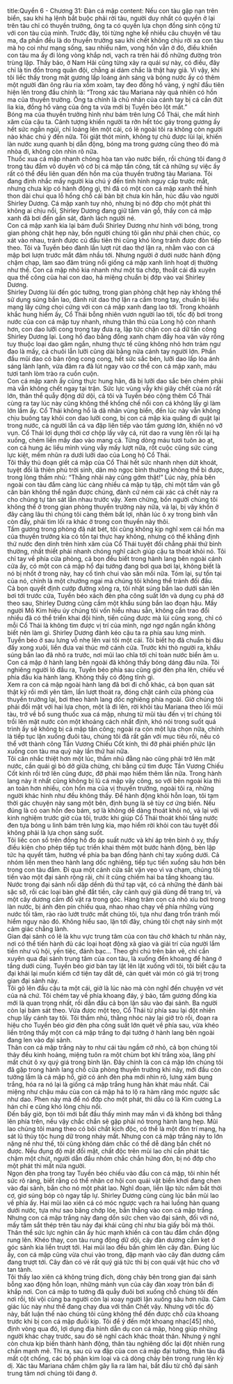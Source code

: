 title:Quyển 6 - Chương 31: Đàn cá mập
content:
Nếu con tàu gặp nạn trên biển, sau khi hạ lệnh bắt buộc phải rời tàu, người duy nhất có quyền ở lại trên tàu chỉ có thuyền trưởng, ông ta có quyền lựa chọn đồng sinh cộng tử với con tàu của mình. Trước đây, tôi từng nghe kể nhiều câu chuyện về tàu ma, đa phần đều là do thuyền trưởng sau khi chết không chịu rời xa con tàu mà họ coi như mạng sống, sau nhiều năm, vong hồn vẫn ở đó, điều khiển con tàu ma ấy đi lòng vòng khắp nơi, vạch ra trên hải đồ những đường tròn trùng lặp. Thấy bảo, ở Nam Hải cũng từng xảy ra quái sự này, có điều, đây chỉ là tin đồn trong quân đội, chẳng ai dám chắc là thật hay giả. Vì vậy, khi tôi liếc thấy trong mặt gương lấp loáng ánh sáng và bóng nước ấy có thêm một người đàn ông râu ria xồm xoàm, tay đeo đồng hồ vàng, ý nghĩ đầu tiên hiện lên trong đầu chính là: “Trong xác tàu Mariana này quả nhiên có hồn ma của thuyền trưởng. Ông ta chính là chủ nhân của cánh tay bị cá cắn đứt lìa kia, đồng hồ vàng của ông ta vừa mới bị Tuyền béo lột mất.”<br>Bóng ma của thuyền trưởng hình như bám trên lưng Cổ Thái, che mất hình xăm của cậu ta. Cảnh tượng khiến người ta rởn hết tóc gáy trong gương ấy hết sức ngắn ngủi, chỉ loáng lên một cái, có lẽ ngoài tôi ra không còn người nào khác chú ý đến nữa. Tôi giật thót mình, không tự chủ được lùi lại, khiến làn nước xung quanh bị dẫn động, bóng ma trong gương cũng theo đó mà nhòa đi, không còn nhìn rõ nữa.<br>Thuốc xua cá mập nhanh chóng hòa tan vào nước biển, rồi chúng tôi đang ở trong tàu đắm vô duyên vô cớ bị cá mập tấn công, tất cả những sự việc ấy rất có thể đều liên quan đến hồn ma của thuyền trưởng tàu Mariana. Tôi đang định nhắc mấy người kia chú ý đến tình hình nguy cấp trước mắt, nhưng chưa kịp có hành động gì, thì đã có một con cá mập xanh thể hình thon dài chui qua lỗ hổng chỗ cái bàn bịt chưa kín hẳn, húc đầu vào người Shirley Dương. Cá mập xanh tuy nhỏ, nhưng bị nó đớp cho một phát thì không ai chịu nổi, Shirley Dương đang giữ tấm ván gỗ, thấy con cá mập xanh đã bơi đến gần sát, đành lách người né.<br>Con cá mập xanh kia lại bám đuổi Shirley Dương như hình với bóng, trong gian phòng chật hẹp này, bốn người chúng tôi gần như phải chen chúc, cọ xát vào nhau, tránh được cú đầu tiên thì cũng khó lòng tránh được đòn tiếp theo. Tôi và Tuyền béo đành lần lượt rút dao thợ lặn ra, nhằm vào con cá mập bơi lượn trước mắt đâm nhầu tới. Nhưng người ở dưới nước hành động chậm chạp, làm sao đâm trúng nổi giống cá mập xanh linh hoạt dị thường như thế. Con cá mập nhỏ kia nhanh như một tia chớp, thoắt cái đã xuyên qua thế công của hai con dao, há miệng chuẩn bị đớp vào vai Shirley Dương.<br>Shirley Dương lùi đến góc tường, trong gian phòng chật hẹp này không thể sử dụng súng bắn lao, đành rút dao thợ lặn ra cầm trong tay, chuẩn bị liều mạng lấy cứng chọi cứng với con cá mập xanh đang lao tới. Trong khoảnh khắc hung hiểm ấy, Cổ Thái bỗng nhiên vươn người lao tới, tốc độ bơi trong nước của con cá mập tuy nhanh, nhưng thân thủ của Long hộ còn nhanh hơn, con dao lưỡi cong trong tay đưa ra, lập tức chặn con cá dữ tấn công Shirley Dương lại. Long hồ đao bằng đồng xanh chạm đầy hoa văn vảy rồng tuy thuộc loại dao găm ngắn, nhưng thực tế cũng không nhỏ hơn trảm ngư đao là mấy, cả chuôi lẫn lưỡi cũng dài bằng nửa cánh tay người lớn. Phần đầu mũi dao có bản rộng cong cong, hết sức sắc bén, lưỡi dao lấp lóa ánh sáng lành lạnh, vừa đâm ra đã lút ngay vào cơ thể con cá mập xanh, máu tươi tanh lòm trào ra cuồn cuộn.<br>Con cá mập xanh ấy cũng thực hung hãn, đã bị lưỡi dao sắc bén chém phải mà vẫn không chết ngay tại trận. Sức lực vùng vẫy khi giãy chết của nó rất lớn, thân thể quẫy động dữ dội, cả tôi và Tuyền béo cộng thêm Cổ Thái cùng ra tay lúc này cũng không thể khống chế nổi con cá không lấy gì làm lớn lắm ấy. Cổ Thái không hổ là dã nhân vùng biển, đến lúc này vẫn không chịu buông tay khỏi con dao lưỡi cong, bị con cá mập kia quăng đi quật lại trong nước, cả người lẫn cá va đập liên tiếp vào tấm gương lớn, khiến nó vỡ vụn. Cổ Thái lợi dụng thời cơ chộp lấy vây cá, rút dao ra vung lên rồi lại hạ xuống, chém liền mấy dao vào mang cá. Từng dòng máu tươi tuôn ào ạt, con cá hung ác liều mình vùng vẫy mấy lượt nữa, rốt cuộc cũng sức cùng lực kiệt, mềm nhũn ra dưới lưỡi dao của Long hộ Cổ Thái.<br>Tôi thấy thủ đoạn giết cá mập của Cổ Thái hết sức nhanh nhẹn dứt khoát, tuyệt đối là thiên phú trời sinh, dân mò ngọc bình thường không thể bì được, trong lòng thầm nhủ: “Thằng nhãi này cũng gớm thật!” Lúc này, phía bên ngoài con tàu đắm càng lúc càng nhiều cá mập tụ tập, chỉ một tấm ván gỗ căn bản không thể ngăn được chúng, đành cứ ném cái xác cá chết này ra cho chúng tự tàn sát lẫn nhau trước vậy. Xem chừng, bốn người chúng tôi không thể ở trong gian phòng thuyền trưởng này nữa, vả lại, bị vây khốn ở đây càng lâu thì chúng tôi càng thêm bất lợi, nhân lúc ô xy trong bình vẫn còn đầy, phải tìm lối ra khác ở trong con thuyền này thôi.<br>Tấm gương trong phòng đã nát bét, tôi cũng không kịp nghĩ xem cái hồn ma của thuyền trưởng kia có tồn tại thực hay không, nhưng có thể khẳng định thứ nước đen dính trên hình xăm của Cổ Thái tuyệt đối chẳng phải thứ bình thường, nhất thiết phải nhanh chóng nghĩ cách giúp cậu ta thoát khỏi nó. Tôi chỉ tay về phía cửa phòng, cả bọn đều biết trong hành lang bên ngoài cánh cửa ấy, có một con cá mập hổ đại tướng đang bơi qua bơi lại, không biết là nó bị nhốt ở trong này, hay cố tình chui vào săn mồi nữa. Tóm lại, sự tồn tại của nó, chính là một chướng ngại mà chúng tôi không thể tránh đối đầu.<br>Cả bọn quyết định cướp đường xông ra, tôi nhặt súng bắn lao dưới sàn lên bơi tới trước cửa, Tuyền béo xách đèn pha công suất lớn và dụng cụ phá dỡ theo sau, Shirley Dương cũng cầm một khẩu súng bắn lao đoạn hậu. Mấy người Mô Kim hiệu úy chúng tôi vốn hiểu nhau sẵn, không cần trao đổi nhiều đã có thể triển khai đội hình, tiến cũng được mà lùi cũng xong, chỉ có mỗi Cổ Thái là không tìm được vị trí của mình, ngơ ngơ ngẩn ngẩn không biết nên làm gì. Shirley Dương đành kéo cậu ta ra phía sau lưng mình.<br>Tuyền béo ở sau lưng vỗ nhẹ lên vai tôi một cái. Tôi biết họ đã chuẩn bị đâu đấy xong xuôi, liền đưa vai thúc mở cánh cửa. Trước khi thò người ra, khẩu súng bắn lao đã nhô ra trước, nơi mũi lao chĩa tới chỉ toàn nước biển âm u. Con cá mập ở hành lang bên ngoài đã không thấy bóng dáng đâu nữa. Tôi nghiêng người ló đầu ra, Tuyền béo phía sau cũng giơ đèn pha lên, chiếu về phía đầu kia hành lang. Không thấy có động tĩnh gì.<br>Xem ra con cá mập ngoài hành lang đã bơi đi chỗ khác, cả bọn quan sát thật kỹ rồi mới yên tâm, lần lượt thoát ra, đóng chặt cánh cửa phòng của thuyền trưởng lại, bơi theo hành lang dốc nghiêng phía ngoài. Giờ chúng tôi phải đối mặt với hai lựa chọn, một là đi lên, rời khỏi tàu Mariana theo lối mũi tàu, trở về bổ sung thuốc xua cá mập, nhưng từ mũi tàu đến vị trí chúng tôi trồi lên mặt nước còn một khoảng cách nhất định, khó nói trong suốt quá trình ấy sẽ không bị cá mập tấn công; ngoài ra còn một lựa chọn nữa, chính là tiếp tục lặn xuống đuôi tàu, chúng tôi đã rất gần với mục tiêu rồi, nếu có thể vớt thành công Tần Vương Chiếu Cốt kính, thì đỡ phải phiền phức lặn xuống con tàu ma quỷ này lần thứ hai nữa.<br>Tôi cân nhắc thiệt hơn một lúc, thầm nhủ đằng nào cũng phải trở lên mặt nước, cần quái gì bỏ dở giữa chừng, chi bằng cứ tìm được Tần Vương Chiếu Cốt kính rồi trở lên cũng được, đỡ phải mạo hiểm thêm lần nữa. Trong hành lang này ít nhất cũng không bị lũ cá mập vây công, so với bên ngoài kia thì an toàn hơn nhiều, còn hồn ma của vị thuyền trưởng, ngoài tôi ra, những người khác hình như đều không thấy. Để hành động khỏi hỗn loạn, tôi tạm thời gác chuyện này sang một bên, định bụng là sẽ tùy cơ ứng biến. Nếu đúng là có oan hồn đeo bám, sợ là không dễ dàng thoát khỏi nó, vả lại với kinh nghiệm trước giờ của tôi, trước khi giúp Cổ Thái thoát khỏi tầng nước đen tựa bóng u linh bám trên lưng kia, mạo hiểm rời khỏi con tàu tuyệt đối không phải là lựa chọn sáng suốt.<br>Tôi liếc con số trên đồng hồ đo áp suất nước và khí áp trên bình ô xy, thấy điều kiện cho phép tiếp tục triển khai thêm một bước hành động, bèn lập tức hạ quyết tâm, hướng về phía ba bạn đồng hành chỉ tay xuống dưới. Cả nhóm liền men theo hành lang dốc nghiêng, tiếp tục tiến xuống sâu hơn bên trong con tàu đắm. Đi qua một cánh cửa sắt vặn vẹo vì va chạm, chúng tôi tiến vào một đại sảnh rộng rãi, chí ít cũng chiếm hai ba tầng khoang tàu. Nước trong đại sảnh nổi dập dềnh đủ thứ tạp vật, có cả những thẻ đánh bài sặc sỡ, rồi các loại bàn ghế đắt tiền, cây cảnh quý giá dùng để trang trí, và một cây dương cầm đổ vật ra trong góc. Hàng trăm con cá nhỏ xíu bơi trong làn nước, bị ánh đèn pin chiếu qua, nhao nhao chạy về phía những vùng nước tối tăm, rào rào lướt trước mắt chúng tôi, tựa như đang trốn tránh mối hiểm nguy nào đó. Không hiểu sao, lặn tới đây, chúng tôi chợt nảy sinh một cảm giác chẳng lành.<br>Gian đại sảnh có lẽ là khu vực trung tâm của con tàu chở khách tư nhân này, nơi có thể tiến hành đủ các loại hoạt động xã giao và giải trí của người lắm tiền như vũ hội, yến tiệc, đánh bạc... Theo ghi chú trên bản vẽ, chỉ cần xuyên qua đại sảnh trung tâm của con tàu, là xuống đến khoang để hàng ở tầng dưới cùng. Tuyền béo giơ bàn tay lật lên lật xuống với tôi, tôi biết cậu ta đại khái lại muốn kiếm cớ tiện tay dắt dê, càn quét vài món có giá trị trong gian đại sảnh này.<br>Tôi gõ lên đầu cậu ta một cái, giờ là lúc nào mà còn nghĩ đến chuyện vơ vét của nả chứ. Tôi chém tay về phía khoang đáy, ý bảo, tấm gương đồng kia mới là quan trọng nhất, rồi dẫn đầu cả bọn lặn sâu vào đại sảnh. Ba người còn lại bám sát theo. Vừa được một tẹo, Cổ Thái từ phía sau lại đột nhiên chụp lấy cánh tay tôi. Tôi thầm nhủ, thằng nhóc này lại giở trò rồi, đoạn ra hiệu cho Tuyền béo giơ đèn pha công suất lớn quét về phía sau, vừa khéo liền trông thấy một con cá mập trắng to đại tướng ở hành lang bên ngoài đang len vào đại sảnh.<br>Thân con cá mập trắng này to như cái tàu ngầm cỡ nhỏ, cả bọn chúng tôi thảy đều kinh hoảng, miệng tuôn ra một chùm bọt khí trắng xòa, lãng phí mất chút ô xy quý giá trong bình lặn. Đây chính là con cá mập lớn chúng tôi đã gặp trong hành lang chỗ cửa phòng thuyền trưởng khi nãy, mới đầu còn tưởng lầm là cá mập hổ, giờ có ánh đèn pha mới nhìn rõ, lưng xám bụng trắng, hóa ra nó lại là giống cá mập trắng hung hãn khát máu nhất. Cái miệng như chậu máu của con cá mập há to lộ ra hàm răng móc ngược sắc như dao. Phen này mà để nó đớp cho một phát, thì dẫu có là Kim cương La hán chỉ e cũng khó lòng chịu nổi.<br>Đến bấy giờ, bọn tôi mới bắt đầu thấy mình may mắn vì đã không bơi thẳng lên phía trên, nếu vậy chắc chắn sẽ gặp phải nó trong hành lang hẹp. Mũi lao chúng tôi mang theo có bôi chất kịch độc, có thể là một đòn trí mạng, hạ sát lũ thủy tộc hung dữ trong nháy mắt. Nhưng con cá mập trắng này to lớn nặng nề như thế, tôi cũng không dám chắc có thể dễ dàng bắn chết nó được. Nếu đụng độ mặt đối mặt, chất độc trên mũi lao chỉ cần phát tác chậm một chút, người dẫn đầu nhóm chắc chắn hứng đòn, bị nó đớp cho một phát thì mất nửa người.<br>Ngọn đèn pha trong tay Tuyền béo chiếu vào đầu con cá mập, tôi nhìn hết sức rõ ràng, biết rằng có thể nhân cơ hội con quái vật biển khơi đang chen vào đại sảnh, bắn cho nó một phát lao. Nghĩ đoạn, liền lập tức nắm bắt thời cơ, giơ súng bóp cò ngay tắp lự. Shirley Dương cũng cùng lúc bắn mũi lao về phía ấy. Hai mũi lao xiên cá có móc ngược vạch ra hai luồng hàn quang dưới nước, tựa như sao băng chớp lóe, bắn thẳng vào con cá mập trắng.<br>Nhưng con cá mập trắng này đang dồn sức chen vào đại sảnh, đối với nó, mấy tấm sắt thép trên tàu này đại khái cũng chỉ như bìa giấy bồi mà thôi. Thân thể sức lực nghìn cân ấy húc mạnh khiến cả con tàu đắm chấn động rung lên. Khéo thay, con tàu rung động dữ dội, cây đàn dương cầm kẹt ở góc sảnh kia liền trượt tới. Hai mũi lao đều bắn ghim lên cây đàn. Đúng lúc ấy, con cá mập cũng vừa chui vào trong, đập mạnh vào cây đàn dương cầm đang trượt tới. Cây đàn có vẻ rất quý giá tức thì bị con quái vật húc cho vỡ tan tành.<br>Tôi thấy lao xiên cá không trúng đích, dòng chảy bên trong gian đại sảnh bỗng xao động hỗn loạn, những mảnh vụn của cây đàn xoay tròn bắn đi khắp nơi. Con cá mập to tướng đã quẫy đuôi bơi xuống chỗ chúng tôi đến nơi rồi, tôi vội cùng ba người còn lại xoay người lặn xuống sâu hơn nữa. Cảm giác lúc này như thể đang chạy đua với thần Chết vậy. Nhưng với tốc độ này, bất luận thế nào chúng tôi cũng không thể đến được chỗ cửa khoang trước khi bị con cá mập đuổi kịp. Tôi để ý đến một khoang nhạc[45] nhỏ, định vòng qua đó, lợi dụng địa hình dẫn dụ con cá mập, hòng giúp những người khác chạy trước, sau đó sẽ nghĩ cách khác thoát thân. Nhưng ý nghĩ còn chưa kịp biến thành hành động, thân tàu nghiêng dốc lại đột nhiên rung chấn mạnh mẽ. Thì ra, sau cú va đập của con cá mập đại tướng, thân tàu đã mất cột chống, các bộ phận kim loại và cả dòng chảy bên trong rung lên kỳ dị. Xác tàu Mariana chầm chậm gãy lìa ra làm hai, bắt đầu từ chỗ đại sảnh trung tâm nơi chúng tôi đang ở.